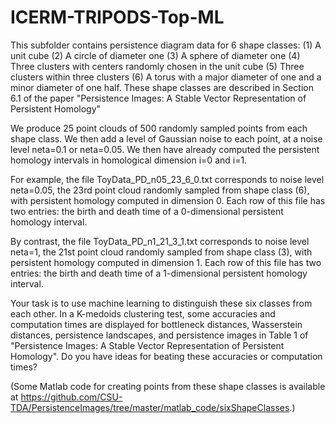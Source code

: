 # ICERM-TRIPODS-Top-ML
This subfolder contains persistence diagram data for 6 shape classes:
(1) A unit cube
(2) A circle of diameter one
(3) A sphere of diameter one
(4) Three clusters with centers randomly chosen in the unit cube
(5) Three clusters within three clusters
(6) A torus with a major diameter of one and a minor diameter of one half.
These shape classes are described in Section 6.1 of the paper "Persistence Images: A Stable Vector Representation of Persistent Homology"

We produce 25 point clouds of 500 randomly sampled points from each shape class. We then add a level of Gaussian noise to each point, at a noise level neta=0.1 or neta=0.05. We then have already computed the persistent homology intervals in homological dimension i=0 and i=1.

For example, the file 
ToyData_PD_n05_23_6_0.txt
corresponds to noise level neta=0.05, the 23rd point cloud randomly sampled from shape class (6), with persistent homology computed in dimension 0.
Each row of this file has two entries: the birth and death time of a 0-dimensional persistent homology interval.

By contrast, the file 
ToyData_PD_n1_21_3_1.txt
corresponds to noise level neta=1, the 21st point cloud randomly sampled from shape class (3), with persistent homology computed in dimension 1.
Each row of this file has two entries: the birth and death time of a 1-dimensional persistent homology interval.

Your task is to use machine learning to distinguish these six classes from each other. In a K-medoids clustering test, some accuracies and computation times are displayed for bottleneck distances, Wasserstein distances, persistence landscapes, and persistence images in Table 1 of "Persistence Images: A Stable Vector Representation of Persistent Homology". Do you have ideas for beating these accuracies or computation times?

(Some Matlab code for creating points from these shape classes is available at https://github.com/CSU-TDA/PersistenceImages/tree/master/matlab_code/sixShapeClasses.)
